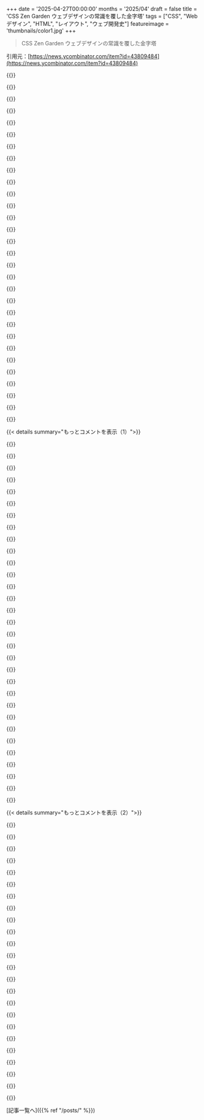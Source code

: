 +++
date = '2025-04-27T00:00:00'
months = '2025/04'
draft = false
title = 'CSS Zen Garden ウェブデザインの常識を覆した金字塔'
tags = ["CSS", "Webデザイン", "HTML", "レイアウト", "ウェブ開発史"]
featureimage = 'thumbnails/color1.jpg'
+++

> CSS Zen Garden ウェブデザインの常識を覆した金字塔

引用元：[https://news.ycombinator.com/item?id=43809484](https://news.ycombinator.com/item?id=43809484)




{{<matomeQuote body="CSS Zen Gardenができた頃のWeb開発者じゃないとわかりにくい側面があるんだよね。CSSの前はtableをレイアウトに悪用してた。画像をスライスしてtableに入れてたんだ。これは今も覚えてられてるけど、CSSへの反発があったことは忘れられてるみたい。CSSじゃ「退屈で箱っぽい」デザインしか作れないって言われてた。でもDave SheaがCSS Zen Gardenを出して、それが間違いだって証明したんだ。たくさんの投稿デザインのおかげで「CSSはつまらない」なんて言えなくなったんだ。彼が完勝しすぎて、議論自体があったことすら忘れられてるのが面白いね。" userName="JimDabell" createdAt="2025/04/27 10:29:12" color="#38d3d3">}}




{{<matomeQuote body="Daveには悪いけど、違うね。CSS Zen Gardenは固定コンテンツだから成り立っただけ。semantic HTMLとかprogressive enhancementはナンセンス。Web開発者は福音に酔ってただけだよ。tableレイアウトをやめたのはIE6とCSS1のせい。CSS Zen Garden時代のデザインはfloat/clearだらけでスケーリングもダメ。今のCSSも馬鹿げた部分を捨ててない。俺はUse.GPUで独自のシステム作ったけど、CSSは不十分。Daveは勝ってない。Zen Garden信者は見た目に騙されただけ。コンテンツを他言語に訳したらデザインが崩壊するのを見てみろ。" userName="unconed" createdAt="2025/04/27 11:07:11" color="#ff5733">}}




{{<matomeQuote body="＞ レイアウトを作るのにtable要素を悪用してたって？正直何がそんなに悪かったのか分からなかったんだよね。「semantic HTML」云々とか、それは一部のアプリケーションにしか意味ないでしょ。" userName="throw310822" createdAt="2025/04/27 12:33:40" color="">}}




{{<matomeQuote body="テーブルを使った理由は、初期のCSSで全ブラウザにちゃんと対応させるのが悪夢みたいに大変だったからだよ。高コストな悪夢ね。資金が潤沢なスタートアップで、HTMLを定期的に作り直す余裕があるなら良いけどさ。" userName="radicalbyte" createdAt="2025/04/27 11:34:37" color="">}}




{{<matomeQuote body="タイムラインはうろ覚えだけど、CSSが登場したての頃は、もっと複雑なレイアウトを作るには力不足だった（flexboxもgridもなかった）。CSS Zen Gardenは、その時点で何ができるかを示すためにあったんだよ。" userName="kreetx" createdAt="2025/04/27 10:50:07" color="">}}




{{<matomeQuote body="初期CSSは今と比べて機能不足すぎた。border-radiusなんて後からだし！ 今でもシンプルなデザイン[1]が、最新CSSでも約420行もかかるんだ[2]。しかもネストとか:hasバンバン使ってだよ。昔はCSSの制限でHTMLもCSSも作り直さなきゃいけなかった経験があるよ。" userName="90s_dev" createdAt="2025/04/27 11:51:29" color="">}}




{{<matomeQuote body="あなたのコメント、俺が言った不正確な点を正したいって感じじゃなくて、CSSのデザイン自体に根本的に同意できないって感じに聞こえるね。" userName="JimDabell" createdAt="2025/04/27 11:17:12" color="">}}




{{<matomeQuote body="「全ブラウザ対応」の問題は、CSSだけじゃなくてJSにとっても超大変だったんだ。未だに、IE6のサポートを抗議のために打ち切ろうっていうキャンペーンを覚えてるよ。" userName="brightball" createdAt="2025/04/27 11:41:55" color="">}}




{{<matomeQuote body="お前のコメント、IEの話とか開発ツールの欠如とか、CSS2のtableがクソだった話とか、floatsをまともに動かすためにみんながどんだけ苦労したかとか、ブラウザごとに違うパーサーのせいで使ってたあの無数のハックとか、どこにも書いてないじゃん？起きたことじゃなくて、今語られてるストーリーだけ書いてる。お前、何も分かってないな。" userName="unconed" createdAt="2025/04/28 11:57:55" color="">}}




{{<matomeQuote body="border radiusかあ…あの憧れの丸い角、あのプロパティが簡単にしてくれる前は、マジでslickなデザインの証だったよな<br>media queriesとかresponsive designが、最後まで抵抗してたCSS嫌いな奴らを終わらせたんだと思うわ。" userName="katzgrau" createdAt="2025/04/27 12:15:15" color="">}}




{{<matomeQuote body="うん、俺もそう思う。CSSがかっこよくて、でも使いこなすのが大変だったのが本当の理由かもね。みんな”elite”でいたかったんだろ。tableは超簡単だったし。<br>いまだにここであの頃のCSSにしがみついてる人がいるのにビックリ。clearfixを誇りに思ってる人までいるし。<br>でも、CSSのおかげで早めにwebdevから抜け出せたことには感謝しとくべきかなw" userName="jdance" createdAt="2025/04/27 17:06:31" color="#45d325">}}




{{<matomeQuote body="あれはいつも楽しい挑戦って感じだったな。俺にとって、web（そして最終的にはprogramming）を大好きになった、マジで大事な部分だよ。hackできる感じとか、与えられた問題を解くのにこれしかないって正解がないやり方とか。あの頃が懐かしいね。" userName="padolsey" createdAt="2025/04/27 12:26:21" color="#38d3d3">}}




{{<matomeQuote body="HTMLのtableは、複数の軸で関連するdataを記述するためのものなんだよ。gridは、そのdataを表現する一般的なpresentaionの形。だからといって、gridを作るのがtableの目的じゃないし、どんなgridもtableであるべきじゃない。" userName="JimDabell" createdAt="2025/04/27 13:40:19" color="#38d3d3">}}




{{<matomeQuote body="いやいや、それどころか、semanticsはaccessibilityの観点からマジで超重要だよ。" userName="Sharlin" createdAt="2025/04/27 12:43:58" color="">}}




{{<matomeQuote body="table layoutの大きな問題は、siteのデザインを変えるってなると、全pageやtemplateをゼロから作り直さなきゃいけなかったこと。CSSベースのlayoutなら、理論上はCSSファイル一個変えるだけで済むはずだった。<br>実際には、HTMLもやっぱり手直しする必要はあったけど、それは古いtableのゴミを消したり、pageのelementを足したり消したりするためだったしね。でも、pageはもっと綺麗になって、maintainしやすくなったから、全体としては良い変化だったと思うよ。" userName="perilunar" createdAt="2025/04/29 03:24:59" color="#785bff">}}




{{<matomeQuote body="floatsとclearfixは、本来の目的じゃなかったけど、flexboxが出る前でも十分に強力だったよ。<br>まあ、tableだって、本来はlayout目的じゃなかったけどね。" userName="Macha" createdAt="2025/04/27 11:19:32" color="#ff5733">}}




{{<matomeQuote body="tableは作るの簡単だったけど、maintainするのがマジ大変だったんだ。特に、他の誰かが書いた、何も書いてない（documentedされてない）codeを見る時は最悪。" userName="perilunar" createdAt="2025/04/29 03:28:27" color="#ff5c5c">}}




{{<matomeQuote body="＞＞ レイアウトはtable要素をグリッドを作るために”abuse”してたんだって。＞＞ 何がそんなに悪かったのか全然わかんなかった Separation of concerns（関心の分離）ってこと？" userName="suspended_state" createdAt="2025/04/27 12:39:27" color="">}}




{{<matomeQuote body="CSSへの反発は覚えてないけど、フォントはCSSでレイアウトはtableってのが普通だった。実用性重視で確実なグリッドにはtable。特に複雑なレイアウトやナビゲーション。「Pixel perfect」が重要で、それへの反発はあった。2000年頃のspacer要素は流行らずPixel GIFsのが使われた。flexbox普及前のfloat layoutは不安定で最悪だった。俺の経験だと初期CSSはZen Gardenみたいなレイアウトは難しかったよ。" userName="exodust" createdAt="2025/04/29 10:28:43" color="#45d325">}}




{{<matomeQuote body="確かに今はすごく簡単になったけど、当時でもCSSにはpseudo-elementsとかdisplay: table-cellみたいなのはあったんだよ。一番の問題はInternet Explorer 6がみんなの足を引っ張ってたことで、floatがレイアウトの主なやり方になってた。floatはCSS 1（1996年）の頃からあったんだ。" userName="JimDabell" createdAt="2025/04/27 10:57:59" color="#ff33a1">}}




{{<matomeQuote body="＞＞ HTML 3.2（1997年1月）からtableは標準で、表データ/レイアウト両方に使えるけどアクセシビリティに注意ってあった。＞＞ HTML 4（1998年4月）で「レイアウトだけに使っちゃダメ」って警告が強まって、CSS1が助けになるって示唆された。古いブラウザ対応で非推奨機能が続くのも想定内だったみたい [heh]。tiernok.comのリンク参照。" userName="Sharlin" createdAt="2025/04/27 12:41:35" color="#ff33a1">}}




{{<matomeQuote body="セマンティクス（意味論）的に言えば、tableは表データを入れるためのもので、レイアウト機能だけのために使うものじゃないんだ。だから「abuse（乱用）」って言われるんだよ。" userName="padolsey" createdAt="2025/04/27 12:23:37" color="">}}




{{<matomeQuote body="ああ、そうそう、floatが全てだったね。" userName="jonwinstanley" createdAt="2025/04/27 19:13:00" color="">}}




{{<matomeQuote body="&lt;div&gt;タグを使うのが一部の人には”高い”って思われてた時代があったのを覚えてるよ。" userName="elevaet" createdAt="2025/04/27 12:48:35" color="">}}




{{<matomeQuote body="ああ、面白かったね。社内サイトのレイアウトにCSS使ってたけど、メンテが大変だった。でもDB Adminとか本業の傍らで時間があったからできたんだ。今なら”devops engineer”って呼ばれるような幅広い担当だったからね。" userName="radicalbyte" createdAt="2025/04/27 12:49:09" color="">}}




{{<matomeQuote body="当時のCSSはまだ”漏れのある抽象化”だった。ちゃんと動かすには、CSSのルールを適用するための”アンカー”として、HTMLコードに余計なDIVを含める必要があったんだ。<br>標準化団体は、疑似要素とか疑似クラスとか、俺が知らない他の機能とかで、この問題を解決しようとしてきたみたいだよ。でもさ、少なくとも、これらの余計なDIVはページのレイアウトを壊してなかったんだ（例えば、CSSを無効にした時とか - 当時はまだそれができたんだよね）。それはaccessibilityにとっても良かったんだ。" userName="suspended_state" createdAt="2025/04/27 12:45:22" color="#ff5c5c">}}




{{<matomeQuote body="このサイトは、2000年代に俺にとって”culture shock”だった。Microsoft ASP.NETの”server controls”がいかに間違ったやり方か気づき、Linuxで開発するようになったんだ。Microsoft経由では知れない情報がたくさんあると衝撃を受けたよ。その後JSやCSSだけで開発してたけど、jQuery、Backbone、Underscoreを経てReactとかTSが出てきて、”Full stack”がまた馬鹿げた感じになったね。" userName="tzury" createdAt="2025/04/27 06:52:22" color="">}}




{{<matomeQuote body="＞This site was a ”culture” shock for me, back in 200x and made me walk away from Microsoft ASP.NET and start building apps on linux<br>ASP.NETでそういう開発はできたはずだよ。別に妨げてないじゃん。<br>＞realizing all those ”server controls” with inline style parameters were basically the complete wrong way, the ”anti internet way”<br>皮肉なことに、Next.jsでview stateを再創造したり、Tailwindでインラインスタイリングしたり、shadcnでReact componentsを使ったりって、古いものがまた新しくなって一周回った感じだよね。" userName="wordofx" createdAt="2025/04/27 12:19:27" color="#785bff">}}




{{<matomeQuote body="本当にそう。<br>あの有名なasp.netの”__VIEWSTATE”が今、生き返ったんだぜ..." userName="tzury" createdAt="2025/04/27 16:41:48" color="">}}




{{<matomeQuote body="Svelteってのが今はあるぜ；あれはちょっと”clever”なfullstackだね。" userName="tucnak" createdAt="2025/04/27 07:18:29" color="">}}




{{< details summary="もっとコメントを表示（1）">}}

{{<matomeQuote body="＞made me walk away from Microsoft ASP.NET and start building apps on linux, realizing all those ”server controls” with inline style parameters were basically the complete wrong way, the ”anti internet way”<br>あれはまだオンラインにあるよ、outdated relictとしてだけど：https：//www.ajaxtoolkit.net/ 。drag panelなしのenterprise softwareなんてなかったからね！<br>しばらくの間semantic markupとCSSがleadしてたけど、nowadays俺はもうtrendをcheckする気にもならない。”HTML inside JavaScript”（JSX）が出てきた辺りからcaring stoppedしたよ。" userName="undebuggable" createdAt="2025/04/27 09:46:07" color="">}}




{{<matomeQuote body="俺はASP＆PHPを書き始めたんだ。ASP.Net全体はVisual Studio developersがcrappy web appsを作るのをhelpingするためのもので、web writ largeにはwasn’t fit for purposeだったと思う。Linuxにswitchする必要もなくて、俺はWindowsで全部builtして（ITがLinux desktopsを許可しなかったから）、WindowsとLinuxの両方のserversにdeployedしてたよ。" userName="radicalbyte" createdAt="2025/04/27 11:37:44" color="">}}




{{<matomeQuote body="CSS Zen Gardenのmain pointは、semantic HTMLをmaximizing useすることで、presentationをcontentからseparatedし、完全にindependentlyにoperateできたことだったと思うんだ。Zen Gardenがやってたように、今でもそれはある程度できるけど、それはCSSのlimitsの中でoperatingしてるだけなんだ。<br>directly DOMをmodifyingしないとeffectが出せないstyle choicesはたくさんあって、CSSだけではpurelyできないんだ。W3Cでのdiscussionsを見たことあるけど、”Well if you add another div around this you can achieve this effect, so why do we need a new CSS property？”みたいな感じだったよ。inserting or swapping an imageはsimpleだけど、swapping a styleable SVGはimpossible。なぜならSVG nodesはdirectly embedded in the htmlである必要があるからなんだ。<br>だから、HTMLやJavascriptのlevelsでpresentationとcontent structuring decisionsをmix forceされるし、some simple design changesでさえmodifications throughout the stackが必要になるんだ。" userName="rendaw" createdAt="2025/04/27 07:54:08" color="#ff5c5c">}}




{{<matomeQuote body="The CSS communityのpromiseはalways structureとpresentationはseparatedできるってことだった。<br>After俺の30 yearsのwriting GUIs、this is the wrong place to draw a dividing lineだとnow convincedしてる。Instead、should be isolating intent。This is what Composites do in my project。I’m so excited to announce it next week！" userName="90s_dev" createdAt="2025/04/27 12:51:34" color="#ff33a1">}}




{{<matomeQuote body="でもさ、最近のCSSってマジすごいよ。現実的なデザインならさ、CSSとHTMLだけで全然イケるんだよね。" userName="zelphirkalt" createdAt="2025/04/27 11:19:02" color="">}}




{{<matomeQuote body="マジそれな。今のWebデザインの問題って、無理やりやらせようとするから起きんだよ。HTMLとCSSに逆らわないで素直に使えばさ、JSとかごちゃごちゃさせなくてもめっちゃ柔軟できれいなレイアウト作れんの。Zen Gardenってそのことを思い出させてくれるし、今でも全然イケてるよ。" userName="leo-notte" createdAt="2025/04/27 11:28:07" color="#ff5733">}}




{{<matomeQuote body="俺さ、Zen GardenとかEric MeyerみたいなのでCSS覚えたんだけど、Tailwindみたいな最近のツール見るとアンチパターンに見えんだよな。" userName="meekaaku" createdAt="2025/04/27 07:49:42" color="">}}




{{<matomeQuote body="全くその通り！Tailwindには問題だらけだよ。HTMLがスタイル情報でゴチャゴチャして、内容が読みにくくなるんだ。開発者がこんな状態にするからみんなHTML読まなくなるんだよ。クラスが多すぎてノイズまみれ。スタイルもめっちゃ重複してて、変更が超大変。Tailwindの問題か開発者の問題か知らんけど、これは問題。大きいプロジェクトだとスタイル変更がモグラたたきになるんだ。" userName="throwaway150" createdAt="2025/04/27 09:50:56" color="#ff33a1">}}




{{<matomeQuote body="俺、CSS得意だけど、スタイルの整理だけが永遠の課題。Tailwindにも問題あるけど、CSS単体だと書き方の合意がないんだよね。その時々のフレームワークに頼りがち。きれいに書くのは大事だけど、複雑な開発だと多少汚くてもコンポーネント化でデメリット減るなら、そこまで気にしないって考え方もあるんだ。" userName="brailsafe" createdAt="2025/04/27 10:19:26" color="#38d3d3">}}




{{<matomeQuote body="TailwindとかはCSSの詳細度ルールが複雑だから出てきたんだと思う。詳細度ってわけわかんないし、みんなバラバラに使ってるし。詳細度を抑えるためにBEMみたいなのが生まれて、TWはそれへの反抗。CSSの複雑さって「セレクターが2つバーに入ったら、町の反対側のバースツールが倒れた」ってジョーク思い出すわ。" userName="chuckadams" createdAt="2025/04/27 12:24:06" color="#785bff">}}




{{<matomeQuote body="そうそう。ボタンのバリエーションで少しだけ変えたい時、インラインとかユーティリティクラス使ってると、あれ？Tailwindみたいってなるんだよ。みんなでコンポーネント化されたアプリ作ると、一元CSSはスケールしない。だからTailwindは必要悪、アンチパターンじゃない。実際の困りごとから生まれたんだ。Bootstrapとかも秩序作ろうとしたけど、CSSって完全に”きれい”にはできない。もう仕方ないよ。" userName="ookblah" createdAt="2025/04/27 11:25:34" color="#ff33a1">}}




{{<matomeQuote body="”HTMLは内容と意味が重要で、クラス名で見た目を判断すべきじゃない”って言うけど、Vanilla CSSだってデベロッパーツール見ないとスタイル分かんないじゃん。．modifierだけじゃないし。それにTailwindは最終HTMLじゃなくて開発者向け。だいたいコンポーネントの中に収まってるんだよ。" userName="troupo" createdAt="2025/04/28 14:54:55" color="#45d325">}}




{{<matomeQuote body="これTailwind開発者の文化の問題だと思う。昔は＠apply反対でインライン推奨だった。tree-shakingが弱かったのが理由っぽいけど、変な”哲学”で正当化してたんだ。”コンポーネントでやれ”とかね。でもそれだと問題がJSに埋もれる。今は＠apply反対派も静かになって、TWもまともに使えるようになったし、ちゃんと使えって言う人もいるよ。" userName="chuckadams" createdAt="2025/04/27 12:17:56" color="">}}




{{<matomeQuote body="Tailwindみたいなツールは、行き当たりばったりでWeb覚えた人に良いと思う。最初は見た目から入って細かいCSS知らないんだけど、そういう時CSSの落とし穴避けられるツールは魅力的。俺は基礎から学ぶ本で変わった。「display: blockはWordみたい、display: flexは普通」って説明で腑に落ちた。基礎大事って話。本の名前誰か知らない？" userName="amjoshuamichael" createdAt="2025/04/27 12:33:53" color="#38d3d3">}}




{{<matomeQuote body="HTMLとCSSをゼロから学べるオンラインの連載を読んで変わったんだって。どの本か覚えてる？俺も同じ経験があって、CSSを原理から学びたいんだよ。" userName="lotsoweiners" createdAt="2025/04/28 01:44:33" color="">}}




{{<matomeQuote body="Tailwindのコード、マジでダサいし超嫌い。あれ出てきた時、いくつかのデカいサイトで仕事してたんだけど、何千ものページにそれぞれ何百ってスタイル属性を追加するって考え方（単一のクラス名とCSSファイルの数行で済む代わりに）が、CSSの利点の半分を台無しにするすげー後退に思えたんだよ。" userName="perilunar" createdAt="2025/04/29 03:39:44" color="">}}




{{<matomeQuote body="俺はうまくいくと思うし、何百人もいるような会社には良いスタンダードだよ。ランディングページで全部一発でスタイル決めたいなら、やってみれば？" userName="theyknowitsxmas" createdAt="2025/04/27 11:11:05" color="">}}




{{<matomeQuote body="TailwindとかCSS-in-JSの暗黒時代にちょっと光が差した感じかな。20年くらい前のCSS Zen Gardenがどれだけ重要だったかって、今気づくのは難しいよね。" userName="pier25" createdAt="2025/04/27 05:50:28" color="">}}




{{<matomeQuote body="CSS Zen Gardenのおかげで、確かにCSSが大好きになったよ。でも、大規模プロジェクトでTailwindが魅力的なのも理解できるようになった。" userName="spiderfarmer" createdAt="2025/04/27 06:18:27" color="">}}




{{<matomeQuote body="インラインスタイル使うのと比べて、大規模プロジェクトでTailwindを使うメリットを教えてくれない？" userName="nuw" createdAt="2025/04/27 06:26:38" color="">}}




{{<matomeQuote body="Tailwindの利点は、何千ものものに名前を付けなくて済むことだって！名前を考えるのにどれだけ脳のリソース無駄にしてたか、Tailwindでやっと気づいたよ。プログラマーって名前付けにこだわりがちだけど、それはバイクシェディングの罠。Tailwindなら、その場所でどう見えるべきか宣言するだけ。名前もバイクシェディングも無し。インラインスタイルと違って色々な要素をターゲットできるし、マジでエレガントなソリューションだよ。" userName="9dev" createdAt="2025/04/27 07:13:09" color="#38d3d3">}}




{{<matomeQuote body="JavaScriptとかTypeScriptでも同じように、意味が明確になるような命名避けるの？" userName="the_other" createdAt="2025/04/27 07:44:50" color="">}}




{{<matomeQuote body="なんで意味論的な明確さがないって決めつけるの？Tailwindはアプリとかコンポーネントの時代のために作られてるんだよ。意味はコンポーネントのレベルで表現されるんだ。" userName="troupo" createdAt="2025/04/27 07:56:23" color="#785bff">}}




{{<matomeQuote body="コンポーネントには名前つけられるのに、それに紐づくスタイルには名前つけられないってこと？" userName="skydhash" createdAt="2025/04/27 10:51:42" color="">}}




{{<matomeQuote body="モバイル用セレクターとか、”group”セレクター、ホバーとか…色々あるよね。結局ワークフロー次第だよ。コンポーネントたくさんあって複数人で作るなら、スタイルバラバラにしてガイドラインで強制した方がいい時も。昔の自分が作ったものや人のコード開けて何見てるか分からないの、マジでイライラするんだ。集中管理されたCSSで何か一つ変えただけで、副作用がどうなるか全然分からないし。Tailwindなら、探してるスタイルがexactに見える。個人的には、コアのスタイルファイルがあって、メンテのために各コンポーネントのTailwindみたいなものに全部移す方がうまくいく。ユーティリティフレームワークに対する同じ単純な議論を見るのに飽き飽きした。その利点が見えないなら、明らかにそれが必要なプロジェクトで仕事してないだけだよ、盲目的に批判しないでくれ。CSSの知識がないわけじゃないんだ。" userName="ookblah" createdAt="2025/04/27 06:32:45" color="#ff5c5c">}}




{{<matomeQuote body="Configuration（設定）の話ね。Inline stylesはHTMLに直接スタイルを実装するけど、Tailwindは抽象化されてて、設定したりリファクタリングしたりしやすいんだ。経験から言うと、買収されて大きな会社に統合された大規模プロダクトの開発担当だったんだけど、最初からTailwind使ってたおかげで、アプリのデザインリファクタリングが数週間かかるはずだったのが1日で済んだんだ。おまけに、プロダクトデザインのCSS足場固め（タイポグラフィ、グリッド、カラー）でベストプラクティスを提供してくれるよ。" userName="halflife" createdAt="2025/04/27 06:58:24" color="#38d3d3">}}




{{<matomeQuote body="それってexactにはどういう仕組みなの？例えば今、ボタンを青くするために`some-button`ってクラスがあるとするじゃん。来週、それを黄色にしてって言われたら、クラス一個変えればいいだけじゃん。Tailwindだとequivalent（それに相当すること）ってどうなるの？" userName="croes" createdAt="2025/04/27 09:00:39" color="">}}




{{<matomeQuote body="サイドバーっていうコンポーネント一個に名前つけるのと、そのサイドバーの15個の子要素とそれらの状態遷移に名前をつけるのと、どっちかって話だよ。それもアプリを構成する他の137個のコンポーネントとconsistent（一貫性がある）なやり方でね。これらのもの全部に名前つけられないって話じゃなくて、そうするのがpointless（無意味）だってことだよ。" userName="9dev" createdAt="2025/04/27 12:12:28" color="">}}




{{<matomeQuote body="結局、CSSをproperly（ちゃんと）やってる時は、セレクターを適切に”anchor”（固定）するんだよ。どういうことかって言うとね、”component”でも何でもいいけど、何か一つあって、その中に何らかの形で特別なボタンがあるとするじゃん。もちろん`button a {someproperty: specialvalue}`なんて書き方はしないよね。この場合、そのコンポーネントspecific（特有）なセレクターとして書くべきなんだ。例えば`my-special-component button a {...}`みたいにね。デザインがthoughtfully（思慮深く）実装されていれば、みんながCSSで問題だって言ってることのほとんどはsimply（単に）存在しないんだよ。”side-effect”（副作用）みたいなものね。それは、本来再利用されるべきじゃないデザイン定義の一部を再利用して実装された場合にだけ起こりうるんだ。他の副作用は全部intentional（意図的）なものになる。例えばボタンのテキストカラーと段落のテキストカラー。片方が変わった時に両方変わってほしいなら、スタイル定義を再利用するけど、ほとんどの場合はそうじゃないから、定義は別々になるし、だから数ヶ月プロジェクト見てなくてもsilly（ばかげた）副作用は起きないんだ。" userName="zelphirkalt" createdAt="2025/04/27 11:50:11" color="#785bff">}}




{{<matomeQuote body="ああ、同じ議論を何度もするのもう疲れたよ。ぶっちゃけ、あのサイト（CSS Zen Gardenのことかな）があった頃からCSSを”properly”（ちゃんと）やってきたんだ。Backboneの時代、今はVue/Reactだけど、Tailwind以前はまさにexactにこれをやってた。スタイルをコンポーネントにscope（スコープ）して、その上にグローバルスタイルを重ねるってね。アプリが何百個とか何百個ものコンポーネントにまたがって、全部にちょっとしたバリエーションが必要になった時に”side effect”（副作用）は起きるんだ。君は、自分のマスターグローバルクラスにはabsolutely再利用できないデザイン定義が一切含まれてないって断言できるって言うの？それはbullshit（でたらめ）だね。ファイルを開けて`button variation-class-1 variation-class-2`って見て、それからコンポーネントの`＜style＞`セクションに降りていって、exactにどんなvariationでどんなプロパティが使われてるのか調べるのが、ボタンに直接なんかsuper poweredなinline styleを見るより、一体どういう点で”better”（優れてる）のか教えてよ。複雑さは同じだし、CSSの階層構造の最大のメリットを捨てて、”style and structure”（スタイルと構造）を一つのindependent（独立した）コンポーネントの中に分割してるだけだよ。ある時点では、必要なバリエーションの数を作るのは不可能になるし、”reusable”（再利用可能）な部分を抽出することもできなくなる。簡単なものはinlineで済ませるか、自分のutility classを作るだろうけど、それはTailwindより悪くなるだけだよ。" userName="ookblah" createdAt="2025/04/27 12:11:16" color="#ff5733">}}

{{</details>}}




{{< details summary="もっとコメントを表示（2）">}}

{{<matomeQuote body="例えばReactみたいなcomponentを使って、ボタンcomponentの中の`bg-blue-500`ってクラスを`bg-yellow-500`に置き換えるんだよ。" userName="K0nserv" createdAt="2025/04/27 09:09:08" color="#ff5c5c">}}




{{<matomeQuote body="それってscoping（スコープ化）のためじゃないの？つまりcomponentに名前つけて、selectorでsub componentをスタイリングするってこと。ほとんどのスタイリング方法への私のissue（問題視）は、意味がない時にcomposition（合成）を使いたがること。スタイルをsplit（分割）して、全然関係ないものにその断片を使うみたいな。二つのものが一緒に変わる可能性が低いのなら、同じクラスを使うべきじゃない。unless（〜でない限り）、そのクラスをprimitive（原始的）なものとして考えるなら別だけど。Tailwindはこれのextreme case（極端な例）で、全てのextremeなものと同じように、それはpath to ruin（破滅への道）だよ。" userName="skydhash" createdAt="2025/04/27 15:39:52" color="">}}




{{<matomeQuote body="物事に名前をつけないことが、inline stylesよりもbenefit（メリット）になるのか、まだ理解できないな。inline stylesなら、`class=”bg-blue”`の代わりに`style=”background-color:blue”`って書くでしょ。そしたら、browserがすでにこれをサポートしてるんだから、entire（全部の）build stepとかentire dependency（依存関係）を削除できるじゃないか。" userName="immibis" createdAt="2025/04/27 11:33:29" color="">}}




{{<matomeQuote body="bg-blueみたいなクラスは、もっと詳しいセレクタとかユーザーCSSで上書きできるけど、インラインスタイルじゃムリだよ。" userName="chuckadams" createdAt="2025/04/27 12:33:16" color="">}}




{{<matomeQuote body="”.special-component .button”みたいにセレクタは必要に応じて詳しくすればいいじゃん。CSSのコード再利用ってデザイン変わるとダメになること多いんだよね。コードが同じだからってDRYにこだわるのは違うよ。" userName="skydhash" createdAt="2025/04/28 03:16:05" color="">}}




{{<matomeQuote body="正直そんなこといらないし、すべきじゃないんだ。CSSにはスコープとかネスト、コンポジションが足りないけど、SASSとか他の場所には20年以上前からあったんだよね。本当はコンポーネントとそのスタイルをまとめて扱いたいわけ。それができないなら、スコープとかを真似する名前をなるべく減らすべき。あと、mixinでできるけどバニラCSSじゃできない、コンポーネント全体で使えるパターンを構成したい。だから、ユーティリティクラスと、ちょっと違った考え方になるまでクラス名の繰り返しを減らすんだ。でも、独自のクラスが必要なら使ってもOKだよ。" userName="troupo" createdAt="2025/04/27 20:53:32" color="#ff5c5c">}}




{{<matomeQuote body="そうそう、でも100個もコンポーネントあると、関連するセクションで意味探すより、ボタン自体にユーティリティクラスついてる方が断然マシだよ。これ、スケールする時にめっちゃイライラしたことなんだよね。コンポーネントごとに”.my-component-X”ってスコープして、後で「これ何だっけ？」ってなるの。CSSの一番めんどいとこ（セレクタの意味追うの）をコンポーネントごとに繰り返してるようなもんじゃん。もっと良い名前つけろとか言う？ おめでとう、それBEM再発明しただけ（笑）。反対意見は純粋主義者か、皆この悩み経験してないと思ってんのかって感じ。とにかく、やることに一番合ってる方法使えばいいよ。俺はまだ昔ながらのCSSも使ってるけどね。はい、おしまい。" userName="ookblah" createdAt="2025/04/28 03:45:44" color="#ff5c5c">}}




{{<matomeQuote body="「二つのものが一緒に変わらないなら、クラスをプリミティブって思わない限り同じクラス使うな」っていうのは、まさに俺が言ってるドグマ（独断的な考え方）のことだね—Tailwindはそんなこと考える意味なくしてくれるんだ。やりたい結果を出すために、スタイルのコンポジションを適用するだけ。それだけ。「Tailwindはヤバい」って言うけど、俺はTailwind使って成功したプロジェクトをいくつも経験してるよ。見た目は揃うし、開発は楽だし、スタイルバンドルで困ったことないし、デザイン変えるのも設定ファイルの1行で済む。新しい人もすぐに仕事できるようになるし、スタイルのことでどうでもいい議論も起きないし、誰も勝手に色とか追加しない。俺にとっては、ウェブのスタイルはもう解決済みなんだよね。" userName="9dev" createdAt="2025/04/27 17:55:29" color="#ff5733">}}




{{<matomeQuote body="ページURLとかJSのクラス、変数、Gitのブランチ、CSSのファイル名とか、どうやって決めてるの？ 名付けるのが難しいってジョークだけど、実際そうじゃないし、ウェブ開発者なら毎日当たり前に名前つけてるでしょ。サイドバーがあるとして、CSSクラス名に”sidebar”ってつけるのが、Tailwindに助けてもらうほど大変な問題とは思えないな。他のことでは名前付けに困ってないのに、CSSクラス名だけ苦痛に感じるってのは信じられない。Tailwind信者でファイル名とかURL決めるのが難しいって文句言ってる人、そんなにいる？ Tailwind信者が「名前付けが問題だ」ってこの一点だけにこだわるのがすごく変だと思うんだよね。他の全ての文脈では一日中簡単に名前を付けているように見えるのにさ。それって本当の問題じゃないんじゃない？ ファイル作る時、名前の選択肢多すぎて固まる？ それとも適当に決めて先に進む？" userName="JimDabell" createdAt="2025/04/27 10:39:24" color="#38d3d3">}}




{{<matomeQuote body="なんでコンポーネント100個とか大げさに言うの？ もしそんなのがどこかに存在するなら、それは単純に俺にとってデザインが悪いだけだ。例えば「main-navbar」っていう部分テンプレートがあって、他の入力欄と同じだけどちょっと変えたい検索入力フィールドがあるとするじゃん。「margin-x-2px」とか「font-small」みたいな名前を全部につけるの？ それとも「.main-navbar .search-input」をセレクタにして新しいスタイル書くの？「CSSの一番ダメな部分（セレクタの意味を追うの）を、コンポーネントごとに増やしてる」って言うけど、なんで追う必要があるの？ スタイル見たいなら開発者ツール開けばいいじゃん。<br>たいてい下から順に、リセット、コンポーネント、バリアント、親とか兄弟からのスタイルってわかるじゃん。<br>Tailwindだとこう<br>＜＜div class=”mx-auto flex max-w-sm items-center gap-x-4 rounded-xl bg-white p-6 shadow-lg outline outline-black/5 dark:bg-slate-800 dark:shadow-none dark:-outline-offset-1 dark:outline-white/10”＞<br>    ＜＜img class=”size-12 shrink-0” src=”/img/logo.svg” alt=”ChitChat Logo” /＞<br>    ＜＜div＞<br>      ＜＜div class=”text-xl font-medium text-black dark:text-white”＞ChitChat<br>      ＜＜p class=”text-gray-500 dark:text-gray-400”＞You have a new message!<br>    ＜＜/div＞<br>  ＜＜/div＞<br><br>普通のCSSだとこう<br>＜＜div class=”alert”＞<br>    ＜＜img class=”alert-icon” src=”/img/logo.svg” alt=”ChitChat Logo” /＞<br>    ＜＜div＞<br>      ＜＜div class=”alert-title”＞ChitChat<br>      ＜＜p class=”alert-message”＞You have a new message!<br>    ＜＜/div＞<br>  ＜＜/div<br>" userName="skydhash" createdAt="2025/04/28 12:43:42" color="#ff5c5c">}}




{{<matomeQuote body="HTMLにはもうbuttonコンポーネントがあるじゃん。CSS変数で色を変えられる、ボタン全体のCSSスタイルを作るより、これ（Tailwindのbuttonクラス）は何が良いの？" userName="moron4hire" createdAt="2025/04/27 09:29:19" color="">}}




{{<matomeQuote body="俺が言いたいのは、コンポジションはほとんどの場合いらないってこと。だってコンポーネントはそれぞれバラバラに変わっていくから。ネストはただの書き方（シンタックスシュガー）であって、便利だけど今回の話とは関係ない。スコープはセレクタでできることだし。CSSは命令型言語じゃなくて宣言型言語なんだよ。一番大事なのは、CSSが何を解決しようとしてるか（たいていタグでスタイル付けることじゃない）を理解すること。それはTailwindがやってることと同じ。Tailwindが役立つこともあるだろうけど、それはCSSに欠陥があるからじゃない。ORM使うのに似てるかな。あるとこまでいくと、自分で下手なSQLを別の言語で書いてるって気づくみたいな。" userName="skydhash" createdAt="2025/04/28 01:22:59" color="#ff5733">}}




{{<matomeQuote body="CSS-in-JS（Styled ComponentsとかEmotionみたいなやつ）は、コードを整理するための解決策がメインだよ。CSSの仕組みを根本から変えるわけじゃないんだ。" userName="paavohtl" createdAt="2025/04/27 10:30:25" color="">}}




{{<matomeQuote body="＞ネストはシンタックスシュガーで，いいんだけど，この議論とは関係ないね．君はネストに何があるの？コンポーネントにスタイルをスコープする話をしてたんだよ．＜br＞＞CSSは命令型言語じゃない．宣言型言語だ．だから何？それで物事をいい感じの宣言的なやり方でできないってことにはならないよ．SASSが20年以上も提供してきたみたいにね．＜br＞＞それがTailwindが模倣してることだ．君の主張の論理とか，実際の意味が理解できないな．" userName="troupo" createdAt="2025/04/28 14:47:21" color="">}}




{{<matomeQuote body="じゃあ，bg-blueってスタイルで物を黄色くするの？" userName="immibis" createdAt="2025/04/28 08:17:55" color="">}}




{{<matomeQuote body="君の言いたいことは分かるけど，これって色とか他のプロパティが安定してるかによるんじゃない？抽象化レイヤーとして名前を追加するよりPure CSSで良くない？一貫性はデザイン時だけだし，開発時にプロトタイピングしないならPure CSSからの改善は感じないね．スタイルバンドルはコンポーネントシステムがないとメリット薄いし，それは昔からコンポーネント名で簡単にできたことだよ．" userName="skydhash" createdAt="2025/04/27 19:57:55" color="#ff33a1">}}




{{<matomeQuote body="＞それってスコープのためのものじゃないの？2023年までCSSで使えなかったやつ？＜br＞＞じゃあコンポーネントに名前をつけてサブコンポーネントをセレクタでスタイリングするんだね．それをCSSでどうやるの？" userName="troupo" createdAt="2025/04/27 20:49:16" color="">}}




{{<matomeQuote body="いや，でもデザイナーがcornflower blueの代わりにaquaにしたいって決めたとするじゃん．スタイルシート中の色の全バリアント―CSS変数も，hexコードも，rgbaも―を探し回るの大変だよ．Tailwindなら，configファイルをアップデートするだけで，背景も，テキストも，影も，何にでも適用されるんだ．" userName="9dev" createdAt="2025/04/28 11:30:17" color="#45d325">}}




{{<matomeQuote body="このサイト，昔の自分にめちゃくちゃ影響与えたんだ！知らない人のために言うと，同じHTMLコンテンツに対して，CSSと画像でデザインを提出できたんだよ．例えばこれらが特に印象に残ってるな（URLは省略）．あとはposition: fixedでナイフがスクロール時に”ページを真ん中から切る”みたいに見えるやつもあったんだけど，もうリストにないみたい．追記：もう一つ覚えてるのは，ページトップが海面になってて，海の底までスクロールすると，タコか潜水艦かダイバーがいたやつ．どれだったか覚えてないけど．" userName="kreetx" createdAt="2025/04/27 10:00:46" color="#38d3d3">}}




{{<matomeQuote body="私も同じ．ああいうデザイン見ると，ウェブデザインがどれだけ退屈になったか思い出すよ．" userName="perilunar" createdAt="2025/04/29 03:59:20" color="">}}




{{<matomeQuote body="私はそこに2つデザイン出したんだけど，今でもそのCSSを再利用したいって人からメールが来るよ．" userName="thm" createdAt="2025/04/27 07:05:54" color="">}}




{{<matomeQuote body="今日HNでCSS Zen Garden見れて超嬉しい！でもTailwindみたいなのが流行って，基盤技術を理解しないのを誇る風潮が嫌だ．CSSの仕組み知らなくてもそれなりの物ができて，HTMLがクラスだらけでも気にしない．”どう動くかより結果だ”ってattitudeだね．これは業界全体のトレンドで，無知を賛美し，深い理解なしに結果を急ぐ．いつから知らない事が誇りになった？深さや習熟がオプション，いや不要って悲しいよ．" userName="throwaway150" createdAt="2025/04/27 09:54:20" color="#45d325">}}




{{<matomeQuote body="＞HTMLが内容よりもCSSクラスの方が多いめちゃくちゃな状態になってるなんて気にしないんだ！まさにそれだよ．Twitterの投稿HTMLがひどすぎ．投稿一つで254行、104div、860超クラス！クラス名だけで約9kBだよ．これが投稿ごとに繰り返される．本来は数個のdivとクラス、数行のCSSで済むはずなのに．プロがなんでこんな肥大化したの作るか理解できない．" userName="perilunar" createdAt="2025/04/29 04:28:15" color="#38d3d3">}}

{{</details>}}



[記事一覧へ]({{% ref "/posts/" %}})
